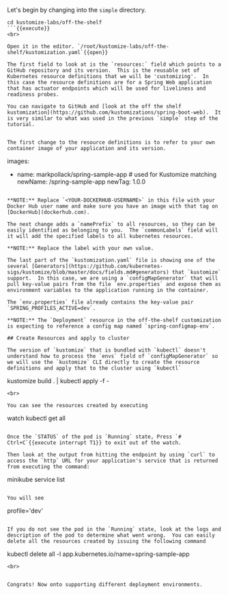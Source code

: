 Let's begin by changing into the `simple` directory.


```
cd kustomize-labs/off-the-shelf
```{{execute}}
<br>

Open it in the editor. `/root/kustomize-labs/off-the-shelf/kustomization.yaml`{{open}}

The first field to look at is the `resources:` field which points to a GitHub repository and its version.  This is the reusable set of Kubernetes resource definitions that we will be 'customizing'.  In this case the resource definitions are for a Spring Web application that has actuator endpoints which will be used for liveliness and readiness probes.  

You can navigate to GitHub and [look at the off the shelf kustomization](https://github.com/kustomizations/spring-boot-web).  It is very similar to what was used in the previous `simple` step of the tutorial.


The first change to the resource definitions is to refer to your own container image of your application and its version.

```
images:
  - name: markpollack/spring-sample-app  # used for Kustomize matching
    newName: <YOUR-DOCKERHUB-USERNAME>/spring-sample-app
    newTag: 1.0.0
```

**NOTE:** Replace `<YOUR-DOCKERHUB-USERNAME>` in this file with your Docker Hub user name and make sure you have an image with that tag on [DockerHub](dockerhub.com).

The next change adds a `namePrefix` to all resources, so they can be easily identified as belonging to you.  The `commonLabels` field will it will add the specified labels to all kubernetes resources.   

**NOTE:** Replace the label with your own value.

The last part of the `kustomization.yaml` file is showing one of the several [Generators](https://github.com/kubernetes-sigs/kustomize/blob/master/docs/fields.md#generators) that `kustomize` support.  In this case, we are using a `configMapGenerator` that will pull key-value pairs from the file `env.properties` and expose them as environment variables to the application running in the container.  

The `env.properties` file already contains the key-value pair `SPRING_PROFILES_ACTIVE=dev`.

**NOTE:** The `Deployment` resource in the off-the-shelf customization is expecting to reference a config map named `spring-configmap-env`.

## Create Resources and apply to cluster

The version of `kustomize` that is bundled with `kubectl` doesn't understand how to process the `envs` field of `configMapGenerator` so we will use the `kustomize` CLI directly to create the resource definitions and apply that to the cluster using `kubectl`

```
kustomize build . | kubectl apply -f -
```{{execute}}
<br>

You can see the resources created by executing

```
watch kubectl get all
```{{execute}}

Once the `STATUS` of the pod is `Running` state, Press `# Ctrl+C`{{execute interrupt T1}} to exit out of the watch.

Then look at the output from hitting the endpoint by using `curl` to access the `http` URL for your application's service that is returned from executing the command:

```
minikube service list
```{{execute}}

You will see

```
profile='dev'
```

If you do not see the pod in the `Running` state, look at the logs and description of the pod to determine what went wrong.  You can easily delete all the resources created by issuing the following command

```
kubectl delete all -l app.kubernetes.io/name=spring-sample-app
```{{execute}}
<br>


Congrats! Now onto supporting different deployment environments.

